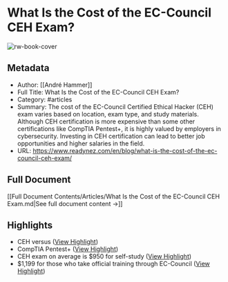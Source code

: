 # What Is the Cost of the EC-Council CEH Exam?

![rw-book-cover](https://www.readynez.com/media/cdzjhqxp/homepage-hero-1.webp)

## Metadata
- Author: [[André Hammer]]
- Full Title: What Is the Cost of the EC-Council CEH Exam?
- Category: #articles
- Summary: The cost of the EC-Council Certified Ethical Hacker (CEH) exam varies based on location, exam type, and study materials. Although CEH certification is more expensive than some other certifications like CompTIA Pentest+, it is highly valued by employers in cybersecurity. Investing in CEH certification can lead to better job opportunities and higher salaries in the field.
- URL: https://www.readynez.com/en/blog/what-is-the-cost-of-the-ec-council-ceh-exam/

## Full Document
[[Full Document Contents/Articles/What Is the Cost of the EC-Council CEH Exam.md|See full document content →]]

## Highlights
- CEH versus ([View Highlight](https://read.readwise.io/read/01jr8yqcma9hv5janm3m0dwtzb))
- CompTIA Pentest+ ([View Highlight](https://read.readwise.io/read/01jr8yqfr9q38q2p6cczd2t23k))
- CEH exam on average is $950 for self-study ([View Highlight](https://read.readwise.io/read/01jr8ynp4rxksgygd9pm3q2agc))
- $1,199 for those who take official training through EC-Council ([View Highlight](https://read.readwise.io/read/01jr8yntnfabjgec9hkq5d95kj))

